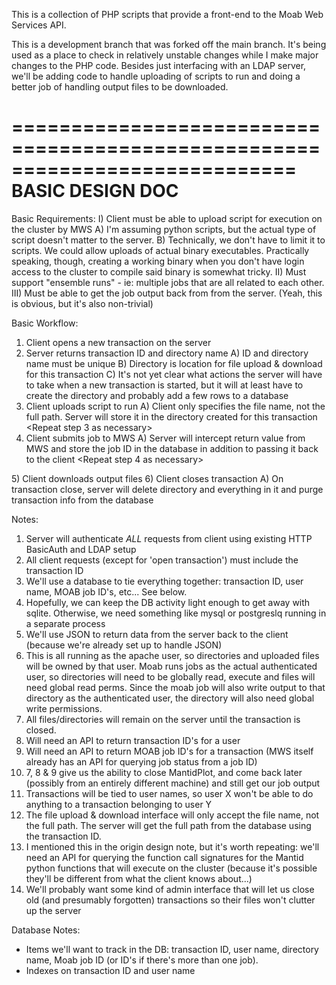 This is a collection of PHP scripts that provide a front-end to the Moab Web Services API.

This is a development branch that was forked off the main branch.  It's being used as a place to check in relatively unstable changes while I make major changes to the PHP code.  Besides just interfacing with an LDAP server, we'll be adding code to handle uploading of scripts to run and doing a better job of handling output files to be downloaded.

============================================================================
                          BASIC DESIGN DOC
============================================================================

Basic Requirements:
I) Client must be able to upload script for execution on the cluster by MWS
	A) I'm assuming python scripts, but the actual type of script doesn't matter to the server.
	B) Technically, we don't have to limit it to scripts.  We could allow uploads of actual binary executables.  Practically speaking, though, creating a working binary when you don't have login access to the cluster to compile said binary is somewhat tricky. 
II) Must support "ensemble runs" - ie: multiple jobs that are all related to each other.
III) Must be able to get the job output back from from the server. (Yeah, this is obvious, but it's also non-trivial)


Basic Workflow:
1) Client opens a new transaction on the server
2) Server returns transaction ID and directory name
	A) ID and directory name must be unique
	B) Directory is location for file upload & download for this transaction
	C) It's not yet clear what actions the server will have to take when a new transaction is started, but it will at least have to create the directory and probably add a few rows to a database
3) Client uploads script to run
	A) Client only specifies the file name, not the full path.  Server will store it in the directory created for this transaction
<Repeat step 3 as necessary>
4) Client submits job to MWS
	A) Server will intercept return value from MWS and store the job ID in the database in addition to passing it back to the client
<Repeat step 4 as necessary>
<Wait for jobs to complete>
5) Client downloads output files
6) Client closes transaction
	A) On transaction close, server will delete directory and everything in it and purge transaction info from the database


Notes:
1) Server will authenticate *ALL* requests from client using existing HTTP BasicAuth and LDAP setup
2) All client requests (except for 'open transaction') must include the transaction ID
3) We'll use a database to tie everything together: transaction ID, user name, MOAB job ID's, etc...  See below.
4) Hopefully, we can keep the DB activity light enough to get away with sqlite.  Otherwise, we need something like mysql or postgreslq running in a separate process
5) We'll use JSON to return data from the server back to the client (because we're already set up to handle JSON)
6)  This is all running as the apache user, so directories and uploaded files will be owned by that user.  Moab runs jobs as the actual authenticated user, so directories will need to be globally read, execute and files will need global read perms.  Since the moab job will also write output to that directory as the authenticated user, the directory will also need global write permissions.
7) All files/directories will remain on the server until the transaction is closed.
8) Will need an API to return transaction ID's for a user
9) Will need an API to return MOAB job ID's for a transaction  (MWS itself already has an API for querying job status from a job ID)
10) 7, 8 & 9 give us the ability to close MantidPlot, and come back later (possibly from an entirely different machine) and still get our job output
11) Transactions will be tied to user names, so user X won't be able to do anything to a transaction belonging to user Y
12) The file upload & download interface will only accept the file name, not the full path.  The server will get the full path from the database using the transaction ID.
13) I mentioned this in the origin design note, but it's worth repeating:  we'll need an API for querying the function call signatures for the Mantid python functions that will execute on the cluster (because it's possible they'll be different from what the client knows about...)
14) We'll probably want some kind of admin interface that will let us close old (and presumably forgotten) transactions so their files won't clutter up the server


Database Notes:
- Items we'll want to track in the DB: transaction ID, user name, directory name, Moab job ID (or ID's if there's more than one job).
- Indexes on transaction ID and user name

